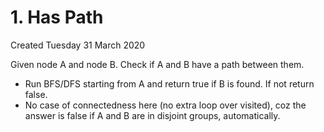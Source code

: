 # 1. Has Path
Created Tuesday 31 March 2020

Given node A and node B. Check if A and B have a path between them.

* Run BFS/DFS starting from A and return true if B is found. If not return false.
* No case of connectedness here (no extra loop over visited), coz the answer is false if A and B are in disjoint groups, automatically.